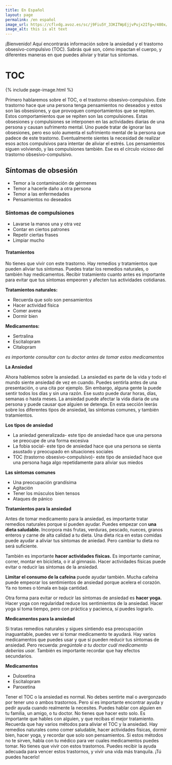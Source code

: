 ```yaml
---
title: En Español
layout: page
permalink: /en español
image_url: https://cflvdg.avoz.es/sc/j9Fiu5Y_33KITWpEjjvPujx2Ifg=/480x/2022/04/19/00121650353248736927268/Foto/circuloviciosodeltoc.png
image_alt: this is alt text
---
```

¡Bienvenido! Aquí encontrarás información sobre la ansiedad y el trastorno obsesivo-compulsivo (TOC). Sabrás qué son, cómo 
impactan el cuerpo, y diferentes maneras en que puedes aliviar y tratar tus síntomas.


# TOC

{% include page-image.html %}
 

Primero hablaremos sobre el TOC, o el trastorno obsesivo-compulsivo. Este trastorno hace que una persona tenga 
pensamientos no deseados y estos son las obsesiones, y que provoquen comportamientos que se repiten. Estos comportamientos que se repiten son las compulsiones. Estas obsesiones y compulsiones se interponen en las actividades diarias de una persona y causan sufrimento mental. Uno puede tratar de ignorar las obsesiones, pero eso solo aumenta el sufrimiento mental de la persona que padece de este trastorno. Eventualmente sientes la necesidad de realizar esos actos compulsivos para intentar de aliviar el estrés. Los pensamientos siguen volviendo, y las compulsiones también. Ese es el círculo vicioso del trastorno obsesivo-compulsivo.

## Síntomas de obsesión

* Temor a la contaminación de gérmenes
* Temor a hacerle daño a otra persona
* Temor a las enfermedades
* Pensamientos no deseados 

### Síntomas de compulsiones

* Lavarse la manos una y otra vez
* Contar en ciertos patrones
* Repetir ciertas frases 
* Limpiar mucho

#### Tratamientos

No tienes que vivir con este trastorno. Hay remedios y tratamientos que pueden aliviar tus síntomas. Puedes tratar los remedios naturales, o también hay medicamentos. Recibir tratamiento cuanto antes es importante para evitar que tus síntomas empeoren y afecten tus actividades cotidianas.

**Tratamientos naturales:**
* Recuerda que solo son pensamientos
* Hacer actividad física
* Comer avena
* Dormir bien

**Medicamentos:**
* Sertralina
* Escitalopram 
* Citalopram

*es importante consultar con tu doctor antes de tomar estos medicamentos*

**La Ansiedad**

Ahora hablemos sobre la ansiedad. La ansiedad es parte de la vida y todo el mundo siente ansiedad de vez en cuando. Puedes sentirla antes de una presentación, o una cita por ejemplo. Sin embargo, alguna gente la puede sentir todos los días y sin una razón. Ese susto puede durar horas, días, semanas o hasta meses. La ansiedad puede afectar la vida diaria de una persona y puede causar que alguien se detenga. En esta sección leerás sobre los diferentes tipos de ansiedad, las síntomas comunes, y también tratamientos.

**Los tipos de ansiedad**
* La aniedad generalizada- este tipo de ansiedad hace que una persona se preocupe de una forma excesiva
* La fobia social- este tipo de ansiedad hace que una persona se sienta asustado y preocupado en situaciones sociales
* TOC (trastorno obsesivo-compulsivo)- este tipo de ansiedad hace que una persona haga algo repetidamente para aliviar sus miedos

**Las síntomas comunes**
* Una preocupación grandísima
* Agitación
* Tener los músculos bien tensos
* Ataques de pánico

**Tratamientos para la ansiedad**

Antes de tomar medicamento para la ansiedad, es importante tratar remedios naturales porque sí pueden ayudar. Puedes empezar con **una dieta saludable.** Incorpora más frutas, verduras, pescado, nueces, granos enteros y carne de alta calidad a tu dieta. Una dieta rica en estas comidas puede ayudar a aliviar tus síntomas de aniedad. Pero cambiar tu dieta no será suficiente.

También es importante **hacer actividades físicas.** Es importante caminar, correr, montar en bicicleta, o ir al gimnasio. Hacer actividades físicas puede evitar o reducir las síntomas de la ansiedad.

**Limitar el consumo de la cafeína** puede ayudar también. Mucha cafeína puede empeorar los sentimientos de ansiedad porque acelera el corazón. Ya no tomes o tómala en baja cantidad.

Otra forma para evitar or reducir las síntomas de ansiedad es **hacer yoga.** Hacer yoga con regularidad reduce los sentimientos de la ansiedad. Hacer yoga sí toma tiempo, pero con práctica y pacienca, sí puedes lograrlo.

**Medicamentos para la ansiedad**

Si tratas remedios naturales y sigues sintiendo esa preocupación inaguantable, puedes ver si tomar medicamento te ayudará. Hay varios medicamentos que puedes usar y que sí pueden reducir tus síntomas de ansiedad. Pero recuerda: *pregúntale a tu doctor cuál medicamento deberías usar.* También es importante recordar que hay efectos secundarios.

**Medicamentos**
* Duloxetina
* Escitalopram
* Paroxetina

Tener el TOC o la ansiedad es normal. No debes sentirte mal o avergonzado por tener uno o ambos trastornos. Pero sí es importante encontrar ayuda y pedir ayuda cuando realmente la necesites. Puedes hablar con alguien en tu familia, un amigo, o tu doctor. No tienes que hacer esto solo. Es importante que hables con alguien, y que recibas el mejor tratamiento. Recuerda que hay varios métodos para aliviar el TOC y la ansiedad. Hay remedios naturales como comer saludable, hacer actividades físicas, dormir bien, hacer yoga, y recordar que solo son pensamientos. Si estos métodos no te sirven, habla con tu médico para ver cuales medicamentos puedes tomar. No tienes que vivir con estos trastornos. Puedes recibir la ayuda adecuada para vencer estos trastornos, y vivir una vida más tranquila. ¡Tú puedes hacerlo!